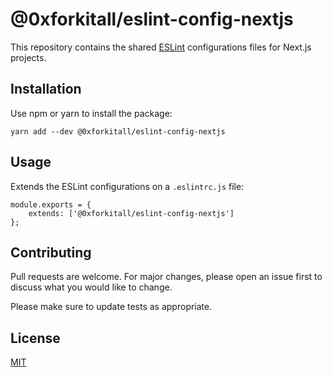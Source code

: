 # @0xforkitall/eslint-config-nextjs

This repository contains the shared [ESLint](https://github.com/eslint/eslint) configurations files for Next.js projects.

## Installation

Use npm or yarn to install the package:

```
yarn add --dev @0xforkitall/eslint-config-nextjs
```

## Usage

Extends the ESLint configurations on a `.eslintrc.js` file:

```
module.exports = {
    extends: ['@0xforkitall/eslint-config-nextjs']
};
```

## Contributing

Pull requests are welcome. For major changes, please open an issue first to discuss what you would like to change.

Please make sure to update tests as appropriate.

## License

[MIT](https://choosealicense.com/licenses/mit/)

